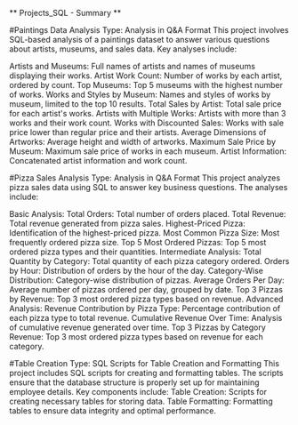 ** Projects_SQL - Summary **

#Paintings Data Analysis
Type: Analysis in Q&A Format
This project involves SQL-based analysis of a paintings dataset to answer various questions about artists, museums, and sales data. Key   analyses include:

Artists and Museums: Full names of artists and names of museums displaying their works.
Artist Work Count: Number of works by each artist, ordered by count.
Top Museums: Top 5 museums with the highest number of works.
Works and Styles by Museum: Names and styles of works by museum, limited to the top 10 results.
Total Sales by Artist: Total sale price for each artist's works.
Artists with Multiple Works: Artists with more than 3 works and their work count.
Works with Discounted Sales: Works with sale price lower than regular price and their artists.
Average Dimensions of Artworks: Average height and width of artworks.
Maximum Sale Price by Museum: Maximum sale price of works in each museum.
Artist Information: Concatenated artist information and work count.

#Pizza Sales Analysis
Type: Analysis in Q&A Format
This project analyzes pizza sales data using SQL to answer key business questions. The analyses include:

Basic Analysis:
Total Orders: Total number of orders placed.
Total Revenue: Total revenue generated from pizza sales.
Highest-Priced Pizza: Identification of the highest-priced pizza.
Most Common Pizza Size: Most frequently ordered pizza size.
Top 5 Most Ordered Pizzas: Top 5 most ordered pizza types and their quantities.
Intermediate Analysis:
Total Quantity by Category: Total quantity of each pizza category ordered.
Orders by Hour: Distribution of orders by the hour of the day.
Category-Wise Distribution: Category-wise distribution of pizzas.
Average Orders Per Day: Average number of pizzas ordered per day, grouped by date.
Top 3 Pizzas by Revenue: Top 3 most ordered pizza types based on revenue.
Advanced Analysis:
Revenue Contribution by Pizza Type: Percentage contribution of each pizza type to total revenue.
Cumulative Revenue Over Time: Analysis of cumulative revenue generated over time.
Top 3 Pizzas by Category Revenue: Top 3 most ordered pizza types based on revenue for each category.

#Table Creation
Type: SQL Scripts for Table Creation and Formatting
This project includes SQL scripts for creating and formatting tables. The scripts ensure that the database structure is properly set up for maintaining employee details. 
Key components include:
Table Creation: Scripts for creating necessary tables for storing data.
Table Formatting: Formatting tables to ensure data integrity and optimal performance.

